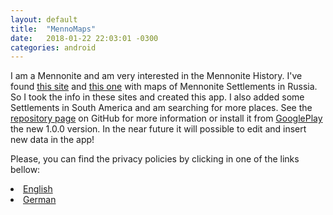 ```yaml
---
layout: default
title:  "MennoMaps"
date:   2018-01-22 22:03:01 -0300
categories: android
---
```


I am a Mennonite and am very interested in the Mennonite History. I've found <a href="https://www.germansfromrussiasettlementlocations.org/" target="_blank">this site</a> and <a href="http://chort.square7.ch/">this one</a> with maps of Mennonite Settlements in Russia. So I took the info in these sites and created this app. I also added some Settlements in South America and am searching for more places. See the <a href="https://github.com/Jongui/MennoMapsAndroid">repository page</a> on GitHub for more information or install it from <a href="https://play.google.com/store/apps/details?id=br.com.joaogd53.mennomaps&hl=en">GooglePlay</a> the new 1.0.0 version. In the near future it will possible to edit and insert new data in the app!

Please, you can find the privacy policies by clicking in one of the links bellow:

<li><a href="mennomapslegal.html" >English</a></li>
<li><a href="mennomapslegal_de.html" >German</a></li>
